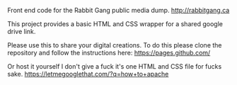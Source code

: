 Front end code for the Rabbit Gang public media dump. http://rabbitgang.ca

This project provides a basic HTML and CSS wrapper for a shared google drive link.

Please use this to share your digital creations. 
  To do this please clone the repository and follow the instructions here: https://pages.github.com/
  
  Or host it yourself I don't give a fuck it's one HTML and CSS file for fucks sake.  https://letmegooglethat.com/?q=how+to+apache
